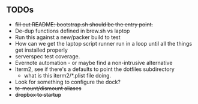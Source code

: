 ## TODOs

* ~~fill out README: bootstrap.sh should be the entry point.~~
* De-dup functions defined in brew.sh vs laptop
* Run this against a new/packer build to test
* How can we get the laptop script runner run in a loop until all the things get installed properly
* serverspec test coverage.
* Evernote automation - or maybe find a non-intrusive alternative
* Iterm2, see if there's a defaults to point the dotfiles subdirectory
  * what is this iterm2/*.plist file doing.
* Look for something to configure the dock?
* ~~tc-mount/dismount aliases~~
* ~~dropbox to startup~~
